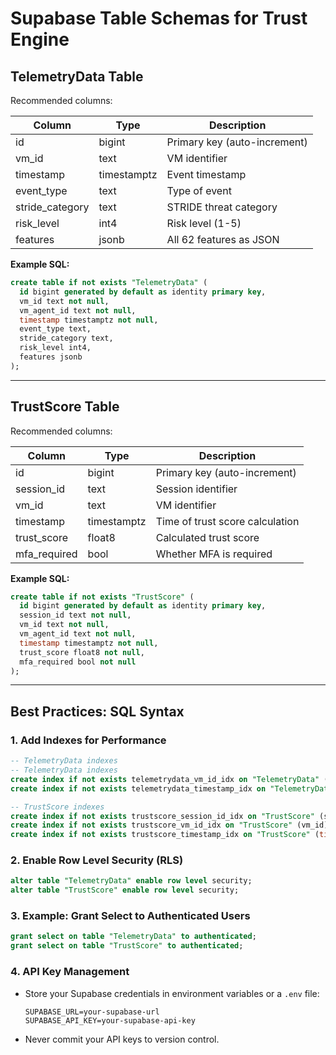 # Supabase Table Schemas for Trust Engine

## TelemetryData Table

Recommended columns:

| Column           | Type        | Description                        |
|------------------|-------------|------------------------------------|
| id               | bigint      | Primary key (auto-increment)       |
| vm_id            | text        | VM identifier                      |
| timestamp        | timestamptz | Event timestamp                    |
| event_type       | text        | Type of event                      |
| stride_category  | text        | STRIDE threat category             |
| risk_level       | int4        | Risk level (1-5)                   |
| features         | jsonb       | All 62 features as JSON            |

**Example SQL:**
```sql
create table if not exists "TelemetryData" (
  id bigint generated by default as identity primary key,
  vm_id text not null,
  vm_agent_id text not null,
  timestamp timestamptz not null,
  event_type text,
  stride_category text,
  risk_level int4,
  features jsonb
);
```

---

## TrustScore Table

Recommended columns:

| Column        | Type        | Description                        |
|---------------|-------------|------------------------------------|
| id            | bigint      | Primary key (auto-increment)       |
| session_id    | text        | Session identifier                 |
| vm_id         | text        | VM identifier                      |
| timestamp     | timestamptz | Time of trust score calculation    |
| trust_score   | float8      | Calculated trust score             |
| mfa_required  | bool        | Whether MFA is required            |

**Example SQL:**
```sql
create table if not exists "TrustScore" (
  id bigint generated by default as identity primary key,
  session_id text not null,
  vm_id text not null,
  vm_agent_id text not null,
  timestamp timestamptz not null,
  trust_score float8 not null,
  mfa_required bool not null
);
```

---

## Best Practices: SQL Syntax

### 1. Add Indexes for Performance
```sql
-- TelemetryData indexes
-- TelemetryData indexes
create index if not exists telemetrydata_vm_id_idx on "TelemetryData" (vm_id);
create index if not exists telemetrydata_timestamp_idx on "TelemetryData" (timestamp);

-- TrustScore indexes
create index if not exists trustscore_session_id_idx on "TrustScore" (session_id);
create index if not exists trustscore_vm_id_idx on "TrustScore" (vm_id);
create index if not exists trustscore_timestamp_idx on "TrustScore" (timestamp);
```

### 2. Enable Row Level Security (RLS)
```sql
alter table "TelemetryData" enable row level security;
alter table "TrustScore" enable row level security;
```

### 3. Example: Grant Select to Authenticated Users
```sql
grant select on table "TelemetryData" to authenticated;
grant select on table "TrustScore" to authenticated;
```

### 4. API Key Management
- Store your Supabase credentials in environment variables or a `.env` file:
  ```env
  SUPABASE_URL=your-supabase-url
  SUPABASE_API_KEY=your-supabase-api-key
  ```
- Never commit your API keys to version control. 